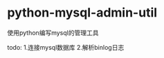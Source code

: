 python-mysql-admin-util
=======================

使用python编写mysql的管理工具


todo:
1.连接mysql数据库
2.解析binlog日志